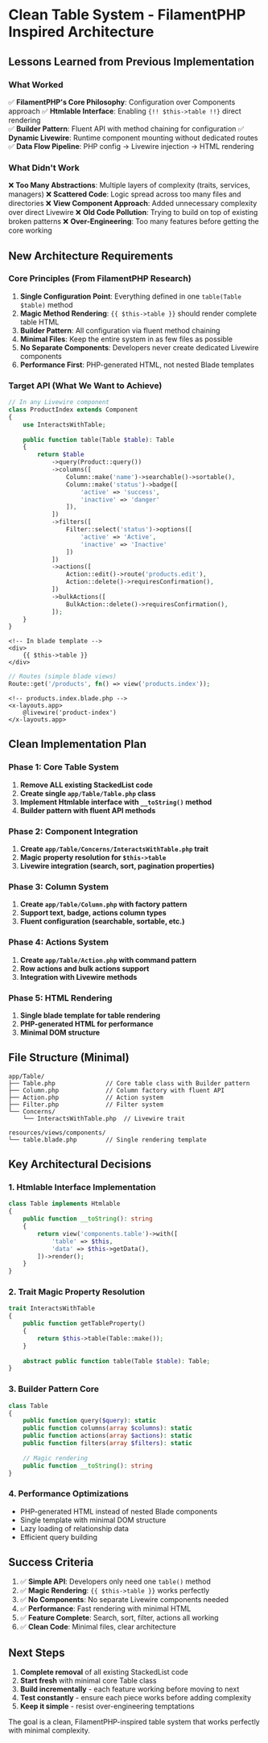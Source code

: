 # Clean Table System - FilamentPHP Inspired Architecture

## Lessons Learned from Previous Implementation

### What Worked
✅ **FilamentPHP's Core Philosophy**: Configuration over Components approach
✅ **Htmlable Interface**: Enabling `{!! $this->table !!}` direct rendering  
✅ **Builder Pattern**: Fluent API with method chaining for configuration
✅ **Dynamic Livewire**: Runtime component mounting without dedicated routes
✅ **Data Flow Pipeline**: PHP config → Livewire injection → HTML rendering

### What Didn't Work
❌ **Too Many Abstractions**: Multiple layers of complexity (traits, services, managers)
❌ **Scattered Code**: Logic spread across too many files and directories
❌ **View Component Approach**: Added unnecessary complexity over direct Livewire
❌ **Old Code Pollution**: Trying to build on top of existing broken patterns
❌ **Over-Engineering**: Too many features before getting the core working

## New Architecture Requirements

### Core Principles (From FilamentPHP Research)

1. **Single Configuration Point**: Everything defined in one `table(Table $table)` method
2. **Magic Method Rendering**: `{{ $this->table }}` should render complete table HTML
3. **Builder Pattern**: All configuration via fluent method chaining
4. **Minimal Files**: Keep the entire system in as few files as possible
5. **No Separate Components**: Developers never create dedicated Livewire components
6. **Performance First**: PHP-generated HTML, not nested Blade templates

### Target API (What We Want to Achieve)

```php
// In any Livewire component
class ProductIndex extends Component
{
    use InteractsWithTable;
    
    public function table(Table $table): Table
    {
        return $table
            ->query(Product::query())
            ->columns([
                Column::make('name')->searchable()->sortable(),
                Column::make('status')->badge([
                    'active' => 'success',
                    'inactive' => 'danger'
                ]),
            ])
            ->filters([
                Filter::select('status')->options([
                    'active' => 'Active',
                    'inactive' => 'Inactive'
                ])
            ])
            ->actions([
                Action::edit()->route('products.edit'),
                Action::delete()->requiresConfirmation(),
            ])
            ->bulkActions([
                BulkAction::delete()->requiresConfirmation(),
            ]);
    }
}
```

```blade
<!-- In blade template -->
<div>
    {{ $this->table }}
</div>
```

```php
// Routes (simple blade views)
Route::get('/products', fn() => view('products.index'));
```

```blade
<!-- products.index.blade.php -->
<x-layouts.app>
    @livewire('product-index')
</x-layouts.app>
```

## Clean Implementation Plan

### Phase 1: Core Table System
1. **Remove ALL existing StackedList code**
2. **Create single `app/Table/Table.php` class**
3. **Implement Htmlable interface with `__toString()` method**
4. **Builder pattern with fluent API methods**

### Phase 2: Component Integration  
1. **Create `app/Table/Concerns/InteractsWithTable.php` trait**
2. **Magic property resolution for `$this->table`**
3. **Livewire integration (search, sort, pagination properties)**

### Phase 3: Column System
1. **Create `app/Table/Column.php` with factory pattern**
2. **Support text, badge, actions column types**
3. **Fluent configuration (searchable, sortable, etc.)**

### Phase 4: Actions System
1. **Create `app/Table/Action.php` with command pattern**
2. **Row actions and bulk actions support**
3. **Integration with Livewire methods**

### Phase 5: HTML Rendering
1. **Single blade template for table rendering**
2. **PHP-generated HTML for performance**
3. **Minimal DOM structure**

## File Structure (Minimal)

```
app/Table/
├── Table.php              // Core table class with Builder pattern
├── Column.php             // Column factory with fluent API
├── Action.php             // Action system
├── Filter.php             // Filter system
└── Concerns/
    └── InteractsWithTable.php  // Livewire trait
    
resources/views/components/
└── table.blade.php        // Single rendering template
```

## Key Architectural Decisions

### 1. Htmlable Interface Implementation
```php
class Table implements Htmlable
{
    public function __toString(): string
    {
        return view('components.table')->with([
            'table' => $this,
            'data' => $this->getData(),
        ])->render();
    }
}
```

### 2. Trait Magic Property Resolution
```php
trait InteractsWithTable
{
    public function getTableProperty()
    {
        return $this->table(Table::make());
    }
    
    abstract public function table(Table $table): Table;
}
```

### 3. Builder Pattern Core
```php
class Table
{
    public function query($query): static
    public function columns(array $columns): static  
    public function actions(array $actions): static
    public function filters(array $filters): static
    
    // Magic rendering
    public function __toString(): string
}
```

### 4. Performance Optimizations
- PHP-generated HTML instead of nested Blade components
- Single template with minimal DOM structure
- Lazy loading of relationship data
- Efficient query building

## Success Criteria

1. ✅ **Simple API**: Developers only need one `table()` method
2. ✅ **Magic Rendering**: `{{ $this->table }}` works perfectly
3. ✅ **No Components**: No separate Livewire components needed
4. ✅ **Performance**: Fast rendering with minimal HTML
5. ✅ **Feature Complete**: Search, sort, filter, actions all working
6. ✅ **Clean Code**: Minimal files, clear architecture

## Next Steps

1. **Complete removal** of all existing StackedList code
2. **Start fresh** with minimal core Table class
3. **Build incrementally** - each feature working before moving to next
4. **Test constantly** - ensure each piece works before adding complexity
5. **Keep it simple** - resist over-engineering temptations

The goal is a clean, FilamentPHP-inspired table system that works perfectly with minimal complexity.